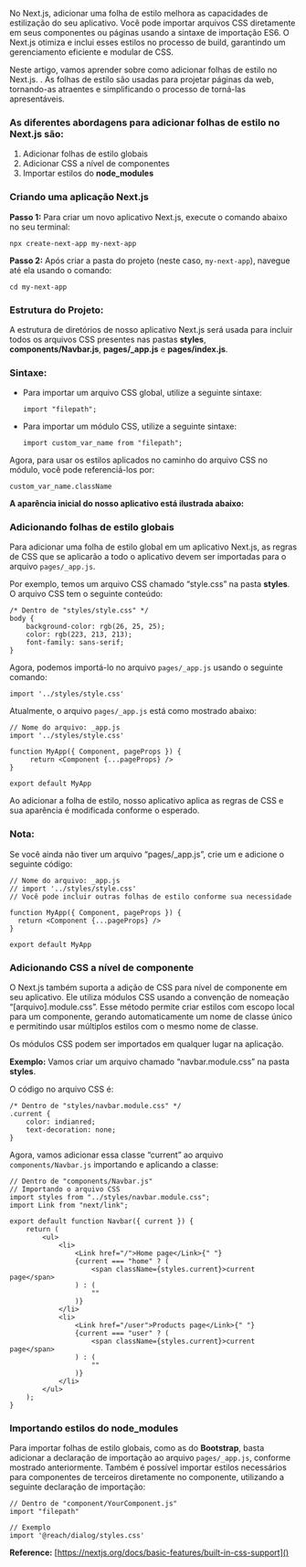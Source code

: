 No Next.js, adicionar uma folha de estilo melhora as capacidades de estilização do seu aplicativo. Você pode importar arquivos CSS diretamente em seus componentes ou páginas usando a sintaxe de importação ES6. O Next.js otimiza e inclui esses estilos no processo de build, garantindo um gerenciamento eficiente e modular de CSS.

Neste artigo, vamos aprender sobre como adicionar folhas de estilo no Next.js. . As folhas de estilo são usadas para projetar páginas da web, tornando-as atraentes e simplificando o processo de torná-las apresentáveis.

### **As diferentes abordagens para adicionar folhas de estilo no Next.js são:**

1. Adicionar folhas de estilo globais
2. Adicionar CSS a nível de componentes
3. Importar estilos do **node_modules**

### **Criando uma aplicação Next.js**

**Passo 1:** Para criar um novo aplicativo Next.js, execute o comando abaixo no seu terminal:

```
npx create-next-app my-next-app
```

**Passo 2:** Após criar a pasta do projeto (neste caso, `my-next-app`), navegue até ela usando o comando:

```
cd my-next-app
```

### **Estrutura do Projeto:**

A estrutura de diretórios de nosso aplicativo Next.js será usada para incluir todos os arquivos CSS presentes nas pastas **styles**, **components/Navbar.js**, **pages/_app.js** e **pages/index.js**.

### **Sintaxe:**

- Para importar um arquivo CSS global, utilize a seguinte sintaxe:

    ```
    import "filepath";
    ```

- Para importar um módulo CSS, utilize a seguinte sintaxe:

    ```
    import custom_var_name from "filepath";
    ```

Agora, para usar os estilos aplicados no caminho do arquivo CSS no módulo, você pode referenciá-los por:

```
custom_var_name.className
```

**A aparência inicial do nosso aplicativo está ilustrada abaixo:**

### **Adicionando folhas de estilo globais**

Para adicionar uma folha de estilo global em um aplicativo Next.js, as regras de CSS que se aplicarão a todo o aplicativo devem ser importadas para o arquivo `pages/_app.js`.

Por exemplo, temos um arquivo CSS chamado “style.css” na pasta **styles**. O arquivo CSS tem o seguinte conteúdo:

```
/* Dentro de "styles/style.css" */
body {
    background-color: rgb(26, 25, 25);
    color: rgb(223, 213, 213);
    font-family: sans-serif;
}
```

Agora, podemos importá-lo no arquivo `pages/_app.js` usando o seguinte comando:

```
import '../styles/style.css' 
```

Atualmente, o arquivo `pages/_app.js` está como mostrado abaixo:

```
// Nome do arquivo: _app.js
import '../styles/style.css'

function MyApp({ Component, pageProps }) {
     return <Component {...pageProps} />
}

export default MyApp
```

Ao adicionar a folha de estilo, nosso aplicativo aplica as regras de CSS e sua aparência é modificada conforme o esperado.

### **Nota:**

Se você ainda não tiver um arquivo “pages/_app.js”, crie um e adicione o seguinte código:

```
// Nome do arquivo: _app.js
// import '../styles/style.css'
// Você pode incluir outras folhas de estilo conforme sua necessidade

function MyApp({ Component, pageProps }) {
  return <Component {...pageProps} />
}

export default MyApp
```

### **Adicionando CSS a nível de componente**

O Next.js também suporta a adição de CSS para nível de componente em seu aplicativo. Ele utiliza módulos CSS usando a convenção de nomeação “[arquivo].module.css”. Esse método permite criar estilos com escopo local para um componente, gerando automaticamente um nome de classe único e permitindo usar múltiplos estilos com o mesmo nome de classe.

Os módulos CSS podem ser importados em qualquer lugar na aplicação.

**Exemplo:** Vamos criar um arquivo chamado “navbar.module.css” na pasta **styles**.

O código no arquivo CSS é:

```
/* Dentro de "styles/navbar.module.css" */
.current {
    color: indianred;
    text-decoration: none;
}
```

Agora, vamos adicionar essa classe “current” ao arquivo `components/Navbar.js` importando e aplicando a classe:

```
// Dentro de "components/Navbar.js"
// Importando o arquivo CSS
import styles from "../styles/navbar.module.css";
import Link from "next/link";

export default function Navbar({ current }) {
    return (
        <ul>
            <li>
                <Link href="/">Home page</Link>{" "}
                {current === "home" ? (
                    <span className={styles.current}>current page</span>
                ) : (
                    ""
                )}
            </li>
            <li>
                <Link href="/user">Products page</Link>{" "}
                {current === "user" ? (
                    <span className={styles.current}>current page</span>
                ) : (
                    ""
                )}
            </li>
        </ul>
    );
}
```

### **Importando estilos do node_modules**

Para importar folhas de estilo globais, como as do **Bootstrap**, basta adicionar a declaração de importação ao arquivo `pages/_app.js`, conforme mostrado anteriormente. Também é possível importar estilos necessários para componentes de terceiros diretamente no componente, utilizando a seguinte declaração de importação:

```
// Dentro de "component/YourComponent.js"
import "filepath"

// Exemplo
import '@reach/dialog/styles.css'
```

****Reference:**** [https://nextjs.org/docs/basic-features/built-in-css-support]()








